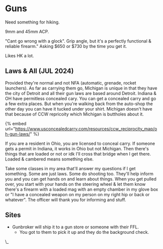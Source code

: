 # Guns

Need something for hiking.

9mm and 45mm ACP.

"Cant go wrong with a glock". Grip angle, but it's a perfectly functional & reliable firearm." Asking $650 or $730 by the time you get it.&#x20;

Likes HK a lot.



## Laws & All (JUL 2024)

Provided they're normal and not NFA (automatic, grenade, rocket launchers). As far as carrying them go, Michigan is unique in that they have the city of Detroit and all their gun laws are based around Detroit. Indiana & OH have permitless concealed cary. You can get a concealed carry and go a few extra places. But when you're walking back from the auto-shop the other day you can have it tucked under your shirt. Michigan doesn't have that because of CCW repricoity which Michigan is buttholes about it.&#x20;

{% embed url="https://www.usconcealedcarry.com/resources/ccw_reciprocity_map/oh-gun-laws/" %}

If you are a resident in Ohio, you are licensed to conceal carry. If someone gets a permit in Indiana, it works in Ohio but not Michigan. Then there's things that are loaded or not or idk I'll cross that bridge when I get there. Loaded & cambered means something else.&#x20;

Take some classes in my area that'll answer my questions if I get something. Some are just laws. Some do shooting too. They'll help inform you and you can get hands on and learn about things. When you get pulled over, you start with your hands on the steering wheel & let them know there's a firearm with a loaded mag with an empty chamber in my glove box or "I have a concealed weapon on my person on my right hip or back or whatever". The officer will thank you for informing and stuff.&#x20;

## Sites

* Gunbroker will ship it to a gun store or someone with their FFL.
  * You got to them to pick it up and they do the background check.&#x20;

\\\_
